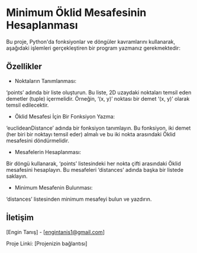 # Minimum Öklid Mesafesinin Hesaplanması


Bu proje, Python'da fonksiyonlar ve döngüler kavramlarını kullanarak, aşağıdaki işlemleri gerçekleştiren bir program yazmanız gerekmektedir:

## Özellikler

* Noktaların Tanımlanması:

‘points’ adında bir liste oluşturun. Bu liste, 2D uzaydaki noktaları temsil eden demetler (tuple) içermelidir. Örneğin, ‘(x, y)’ noktası bir demet ‘(x, y)’ olarak temsil edilecektir.

* Öklid Mesafesi İçin Bir Fonksiyon Yazma:

‘euclideanDistance’ adında bir fonksiyon tanımlayın. Bu fonksiyon, iki demet (her biri bir noktayı temsil eder) almalı ve bu iki nokta arasındaki Öklid mesafesini döndürmelidir.

* Mesafelerin Hesaplanması:

Bir döngü kullanarak, ‘points’ listesindeki her nokta çifti arasındaki Öklid mesafesini hesaplayın. Bu mesafeleri ‘distances’ adında başka bir listede saklayın.

* Minimum Mesafenin Bulunması:

‘distances’ listesinden minimum mesafeyi bulun ve yazdırın.


## İletişim

[Engin Tanış] - [engintanis1@gmail.com]

Proje Linki: [Projenizin bağlantısı]
